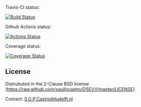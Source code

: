 
Travis-CI status:

[![Build Status](https://travis-ci.org/saullocastro/DSEVV.svg?branch=master)](https://travis-ci.org/saullocastro/DSEVV)

Github Actions status:

[![Actions Status](https://github.com/saullocastro/DSEVV/workflows/pytest/badge.svg)](https://github.com/saullocastro/DSEVV/actions)

Coverage status:

[![Coverage Status](https://coveralls.io/repos/github/saullocastro/DSEVV/badge.svg?branch=master)](https://coveralls.io/github/saullocastro/DSEVV?branch=master)


License
-------
Distrubuted in the 2-Clause BSD license (https://raw.github.com/saullocastro/DSEVV/master/LICENSE).

Contact: S.G.P.Castro@tudelft.nl

